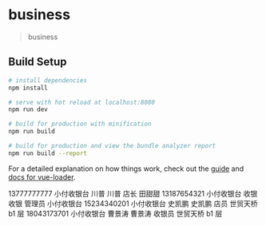 # business

> business

## Build Setup

```bash
# install dependencies
npm install

# serve with hot reload at localhost:8080
npm run dev

# build for production with minification
npm run build

# build for production and view the bundle analyzer report
npm run build --report
```

For a detailed explanation on how things work, check out the [guide](http://vuejs-templates.github.io/webpack/) and [docs for vue-loader](http://vuejs.github.io/vue-loader).

13777777777 小付收银台 川普 川普 店长 田甜甜
13187654321 小付收银台 收银 收银 管理员 小付收银台
15234340201 小付收银台 史凯鹏 史凯鹏 店员 世贸天桥 b1 层
18043173701 小付收银台 曹景涛 曹景涛 收银员 世贸天桥 b1 层

